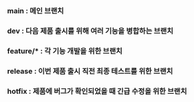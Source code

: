 ### main : 메인 브랜치
### dev : 다음 제품 출시를 위해 여러 기능을 병합하는 브랜치
### feature/* : 각 기능 개발을 위한 브랜치
### release : 이번 제품 출시 직전 최종 테스트를 위한 브랜치
### hotfix : 제품에 버그가 확인되었을 때 긴급 수정을 위한 브랜치



